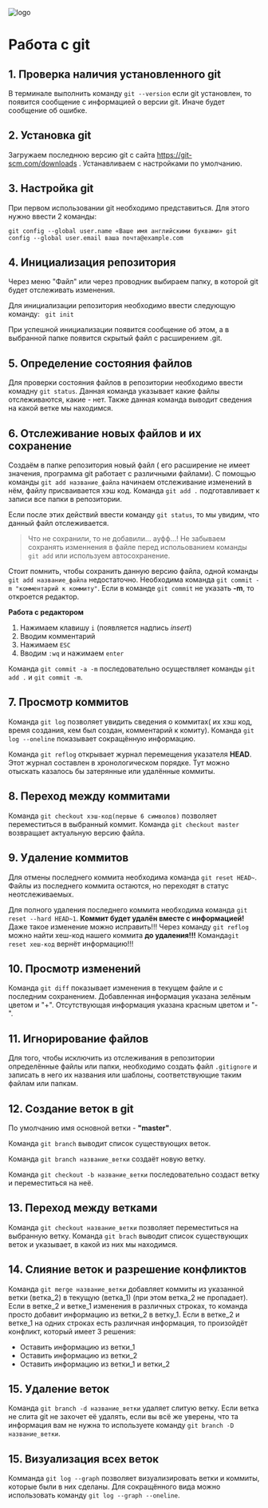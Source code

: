 ![logo](Git-Logo-1788C.png)
# Работа с git 

## 1. Проверка наличия установленного git
В терминале выполнить команду `git --version`
если git установлен, то появится сообщение с информацией о версии git. Иначе будет сообщение об ошибке.

## 2. Установка git
Загружаем последнюю версию git с сайта https://git-scm.com/downloads . Устанавливаем с настройками по умолчанию. 

## 3. Настройка git
При первом использовании git необходимо представиться. Для этого нужно ввести 2 команды:
```
git config --global user.name «Ваше имя английскими буквами» git config --global user.email ваша почта@example.com
```
## 4. Инициализация репозитория
Через меню "Файл" или через проводник выбираем папку, в которой git будет отслеживать изменения.

Для инициализации репозитория необходимо ввести следующую команду:
` git init`

При успешной инициализации появится сообщение об этом, а в выбранной папке появится скрытый файл с расширением .git.

## 5. Определение состояния файлов
Для проверки состояния файлов в репозитории необходимо ввести комадну `git status`.
Данная команда указывает какие файлы отслеживаются, какие - нет. Также данная команда выводит сведения на какой ветке мы находимся.
## 6. Отслеживание новых файлов и их сохранение 
Создаём в папке репозитория новый файл ( его расширение не имеет значения, программа git работает с различными файлами). С помощью команды `git add название_файла` начинаем отслеживание изменений в нём, файлу присваивается хэш код. Команда `git add .` подготавливает к записи все папки в репозитории.
  
  Если после этих действий ввести команду `git status`, то мы увидим, что данный файл отслеживается.
  > Что не сохранили, то не добавили... ауфф...! Не забываем сохранять изменнения в файле перед испольованием команды `git add` или используем автосохранение.

Стоит помнить, чтобы сохранить данную версию файла, одной команды `git add название_файла` недостаточно. Необходима команда `git commit -m "комментарий к коммиту"`. Если в команде `git commit` не указать **-m**, то откроется редактор. 

**Работа c редактором** 

1. Нажимаем клавишу `i` (появляется надпись *insert*)
2. Вводим комментарий
3. Нажимаем `ESC`
4. Вводим `:wq` и нажимаем `enter`

Команда `git commit -a -m` последовательно осуществляет команды `git add .` и `git commit -m`.

## 7. Просмотр коммитов
Команда `git log` позволяет увидить сведения о коммитах( их хэш код, время создания, кем был создан, комментарий к комиту). Команда `git log --oneline` показывает сокращённую информацию. 

Команда `git reflog` открывает журнал перемещения указателя **HEAD**. Этот журнал составлен в хронологическом порядке. Тут можно отыскать казалось бы затерянные или удалённые коммиты. 
## 8. Переход между коммитами
Команда `git checkout хэш-код(первые 6 символов)` позволяет переместиться в выбранный коммит. 
Команда `git checkout master` возвращает актуальную версию файла.
## 9. Удаление коммитов
Для отмены последнего коммита необходима команда `git reset HEAD~`. Файлы из последнего коммита остаются, но переходят в статус неотслеживаемых.    

Для полного удаления последнего коммита   необходима команда `git reset --hard HEAD~1`. **Коммит будет удалён вместе с информацией!**
Даже такое изменение можно исправить!!! Через команду `git reflog` можно найти хеш-код нашего коммита **до удаления!!!** Команда`git reset хеш-код` вернёт информацию!!! 
## 10. Просмотр изменений
Команда `git diff` показывает изменения в текущем файле и с последним сохранением.
Добавленная информация указана зелёным цветом и "+".
Отсутствующая информация указана красным цветом и "-".
## 11. Игнорирование файлов
Для того, чтобы исключить из отслеживания в репозитории определённые файлы или папки, необходимо создать файл `.gitignore` и записать в него их названия или шаблоны, соответствующие таким файлам или папкам.
## 12. Создание веток в git
По умолчанию имя основной ветки - **"master"**. 

Команда `git branch` выводит список существующих веток. 

Команда `git branch название_ветки` создаёт новую ветку. 

Команда `git checkout -b название_ветки` последовательно создаст ветку и переместиться на неё.
## 13. Переход между ветками
Команда `git checkout название_ветки` позволяет переместиться на выбранную ветку. Команда `git brach` выводит список существующих веток и указывает, в какой из них мы находимся.
## 14. Слияние веток и разрешение конфликтов
Команда `git merge название_ветки` добавляет коммиты из указанной ветки (ветка_2) в текущую (ветка_1) (при этом ветка_2 не пропадает). Если в ветке_2 и ветке_1 изменения в различных строках, то команда просто добавит информацию из ветки_2 в ветку_1. Если в ветке_2 и ветке_1 на одних строках есть различная информация, то произойдёт конфликт, который имеет 3 решения:
+ Оставить информацию из ветки_1
+ Оставить информацию из ветки_2
+ Оставить информацию из ветки_1 и ветки_2
## 15. Удаление веток
Команда `git branch -d название_ветки` удаляет слитую ветку. Если ветка не слита git не захочет её удалять, если вы всё же уверены, что та информация вам не нужна то используете команду `git branch -D название_ветки`.
## 15. Визуализация всех веток
Комманда `git log --graph` позволяет визуализировать ветки и коммиты, которые были в них сделаны. 
Для сокращённого вида можно использовать команду `git log --graph --oneline`.
